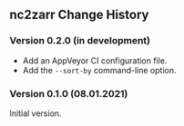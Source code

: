 ## nc2zarr Change History

### Version 0.2.0 (in development)

* Add an AppVeyor CI configuration file.
* Add the `--sort-by` command-line option.

### Version 0.1.0 (08.01.2021)

Initial version. 
